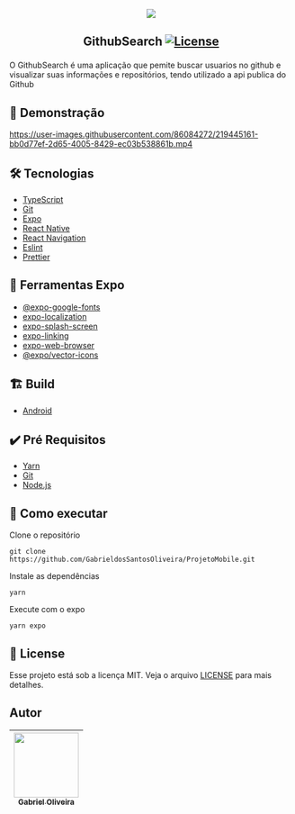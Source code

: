 <p align="center">
<img src="https://user-images.githubusercontent.com/86084272/219434525-d515c049-d511-480d-9208-f02966303711.png"/> </p>
  
 ## <p align="center"> GithubSearch <a href="LICENSE"> <img  src="https://img.shields.io/static/v1?label=License&message=MIT&color=&labelColor=202024" alt="License"></a> </p>
 O GithubSearch é uma aplicação que pemite buscar usuarios no github e visualizar suas informações e repositórios, tendo utilizado a api publica do Github
 
## 🔖 Demonstração
https://user-images.githubusercontent.com/86084272/219445161-bb0d77ef-2d65-4005-8429-ec03b538861b.mp4


## 🛠️ Tecnologias
- [TypeScript](https://www.typescriptlang.org/) 
- [Git](https://git-scm.com/)
- [Expo](https://docs.expo.dev/)
- [React Native](https://reactnative.dev/) 
- [React Navigation](https://reactnavigation.org/)
- [Eslint](https://eslint.org/)
- [Prettier](https://prettier.io/)

## 🔨 Ferramentas Expo
- [@expo-google-fonts](https://docs.expo.dev/guides/using-custom-fonts/)
- [expo-localization](https://docs.expo.dev/versions/latest/sdk/location/)
- [expo-splash-screen](https://docs.expo.dev/guides/splash-screens/)
- [expo-linking](https://docs.expo.dev/guides/linking/)
- [expo-web-browser](https://docs.expo.dev/versions/latest/sdk/webbrowser/)
- [@expo/vector-icons](https://docs.expo.dev/guides/icons/)

## 🏗️ Build
- [Android]() 

## ✔️ Pré Requisitos
- [Yarn](https://classic.yarnpkg.com/lang/en/docs/install)
- [Git](https://git-scm.com/book/en/v2/Getting-Started-Installing-Git)
- [Node.js](https://nodejs.org/en/)

## 🚀 Como executar

Clone o repositório
```
git clone https://github.com/GabrieldosSantosOliveira/ProjetoMobile.git
```
Instale as dependências
```
yarn 
```
Execute com o expo
```
yarn expo 
```
## 📝 License
Esse projeto está sob a licença MIT. Veja o arquivo [LICENSE](LICENSE) para mais detalhes.

## Autor
| [<img src="https://avatars.githubusercontent.com/u/86084272?v=4" width=115><br><sub>Gabriel Oliveira</sub>](https://github.com/camilafernanda)
| :---: | 


